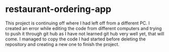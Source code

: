 # restaurant-ordering-app

This project is continuing off where I had left off from a different PC. I created an error while editing the code from different computers and trying to push it through git hub as I have not learned git hub very well yet, that will come.
I managed to copy the code I had started before deleting the repository and creating a new one to finish the project.